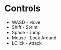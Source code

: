 # Controls
 - WASD - Move
 - Shift - Sprint
 - Space - Jump
 - Mouse - Look Around
 - LClick - Attack
